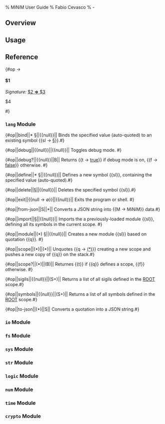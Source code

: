 % MiNiM User Guide
% Fabio Cevasco
% -

## Overview
## Usage
## Reference

{#op -> 
#### $1

_Signature:_ [ $2 **&rArr;** $3](class:kwd)

$4

 #}

### `lang` Module

{#op||bind||\* §||{{null}}||
Binds the specified value (auto-quoted) to an existing symbol {{sl -> [§](class:kwd)}}.#}

{#op||debug||{{null}}||{{null}}||
Toggles debug mode. #}

{#op||debug?||{{null}}||B||
Returns {{t -> [true](class:kwd)}} if debug mode is on, {{f -> [false](class:kwd)}} otherwise. #}

{#op||define||\* §||{{null}}||
Defines a new symbol {{sl}}, containing the specified value (auto-quoted).#}

{#op||delete||§||{{null}}||
Deletes the specified symbol {{sl}}.#}

{#op||exit||{{null -> &#x2205;}}||{{null}}||
Exits the program or shell. #}

{#op||from-json||S||\*||
Converts a JSON string into {{M -> MiNiM}} data.#}

{#op||import||§||{{null}}||
Imports the a previously-loaded module {{sl}}, defining all its symbols in the current scope. #}

{#op||module||(\*) §||{{null}}||
Creates a new module {{sl}} based on quotation {{q}}. #}

{#op||scope||(\*)||(\*)||
Unquotes {{q -> [(\*)](class:kwd)}} creating a new scope and pushes a new copy of {{q}} on the stack.#}

{#op||scope?||(\*)||(B)||
Returnes {{t}} if {{q}} defines a scope, {{f}} otherwise. #}

{#op||sigils||{{null}}||(S+)||
Returns a list of all sigils defined in the [ROOT](class:kwd) scope.#}

{#op||symbols||{{null}}||(S+)||
Returns a list of all symbols defined in the [ROOT](class:kwd) scope.#}

{#op||to-json||(\*)||S||
Converts a quotation into a JSON string.#}

### `io` Module

### `fs` Module

### `sys` Module

### `str` Module

### `logic` Module

### `num` Module

### `time` Module

### `crypto` Module
